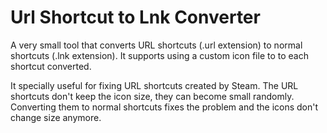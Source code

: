 # Url Shortcut to Lnk Converter
A very small tool that converts URL shortcuts (.url extension) to normal shortcuts (.lnk extension). It supports using a custom icon file to to each shortcut converted.

It specially useful for fixing URL shortcuts created by Steam. The URL shortcuts don't keep the icon size, they can become small randomly. Converting them to normal shortcuts fixes the problem and the icons don't change size anymore.
